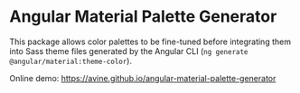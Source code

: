 # Angular Material Palette Generator

This package allows color palettes to be fine-tuned before integrating them into Sass theme files
generated by the Angular CLI (`ng generate @angular/material:theme-color`).

Online demo: https://avine.github.io/angular-material-palette-generator
